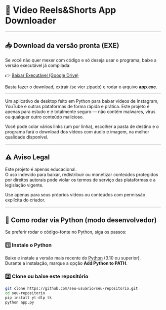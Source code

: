 # 🎥 Video Reels&Shorts App Downloader

--- 

## 📥 Download da versão pronta (EXE)

Se você não quer mexer com código e só deseja usar o programa, baixe a versão executável já compilada:  

👉 [Baixar Executável (Google Drive)](https://drive.google.com/file/d/1scU3jCQqxPZOLHVH497PMwDd7ZClulH1/view?usp=sharing)  

Basta fazer o download, extrair (se vier zipado) e rodar o arquivo **app.exe**.  

---

Um aplicativo de desktop feito em Python para baixar vídeos de Instagram, YouTube e outras plataformas de forma rápida e prática. Este projeto é apenas para estudo e é totalmente seguro — não contém malwares, vírus ou qualquer outro conteúdo malicioso.

Você pode colar vários links (um por linha), escolher a pasta de destino e o programa fará o download dos vídeos com áudio e imagem, na melhor qualidade disponível.  

---

## ⚠️ Aviso Legal

Este projeto é apenas educacional.  
O uso indevido para baixar, redistribuir ou monetizar conteúdos protegidos por direitos autorais pode violar os termos de serviço das plataformas e a legislação vigente.  

Use apenas para seus próprios vídeos ou conteúdos com permissão explícita do criador.

---

## 🐍 Como rodar via Python (modo desenvolvedor)

Se preferir rodar o código-fonte no Python, siga os passos:

### 1️⃣ Instale o Python
Baixe e instale a versão mais recente do [Python](https://www.python.org/downloads/) (3.10 ou superior).  
Durante a instalação, marque a opção **Add Python to PATH**.  

### 2️⃣ Clone ou baixe este repositório
```bash
git clone https://github.com/seu-usuario/seu-repositorio.git
cd seu-repositorio
pip install yt-dlp tk
python app.py

